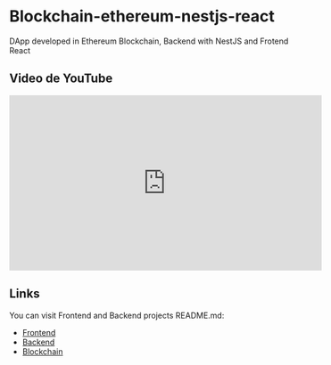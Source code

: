 # Blockchain-ethereum-nestjs-react

DApp developed in Ethereum Blockchain, Backend with NestJS and Frotend React

## Video de YouTube

<p align="center">
  <iframe width="560" height="315" src="https://www.youtube.com/embed/s-d5qIJYuNI?si=4HncxCDbdkhapIY8" title="YouTube video player" frameborder="0" allow="accelerometer; autoplay; clipboard-write; encrypted-media; gyroscope; picture-in-picture; web-share" referrerpolicy="strict-origin-when-cross-origin" allowfullscreen></iframe>
</p>


## Links

You can visit Frontend and Backend projects README.md:

- [Frontend](https://github.com/victorgraciaweb/blockchain-ethereum-nestjs-react/blob/develop/frontend/README.md)
- [Backend](https://github.com/victorgraciaweb/blockchain-ethereum-nestjs-react/blob/develop/backend/README.md)
- [Blockchain](https://github.com/victorgraciaweb/blockchain-ethereum-nestjs-react/blob/develop/blockchain/README.md)